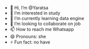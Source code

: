 - 👋 Hi, I’m @Yaratsa
- 👀 I’m interested in study
- 🌱 I’m currently learning data engine
- 💞️ I’m looking to collaborate on job
- 📫 How to reach me Whatsapp
- 😄 Pronouns: she              
- ⚡ Fun fact: no have

<!---
Yaratsa/Yaratsa is a ✨ special ✨ repository because its `README.md` (this file) appears on your GitHub profile.
You can click the Preview link to take a look at your changes.
--->
